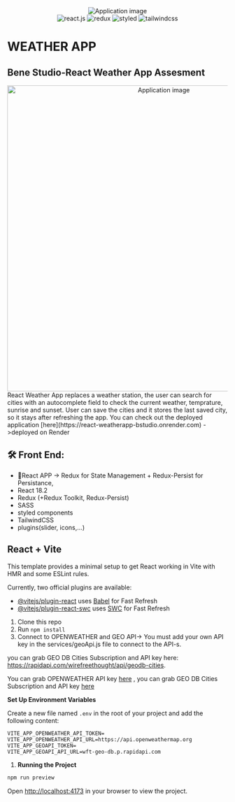  <div align="center">
  <img alt="Application image" src="https://nordicapis.com/wp-content/uploads/How-to-Build-an-API-Driven-Weather-App.png" />
</div>
  <div align="center">
    <img src="https://img.shields.io/badge/-React_JS-black?style=for-the-badge&logoColor=white&logo=react&color=61DAFB" alt="react.js" />
    <img src="https://img.shields.io/badge/-Redux-black?style=for-the-badge&logoColor=white&logo=redux&color=764ABC" alt="redux" />
    <img src="https://img.shields.io/badge/-Styled-black?style=for-the-badge&logoColor=white&logo=styled&color=06B6D4" alt="styled" />
    <img src="https://img.shields.io/badge/-Tailwind_CSS-black?style=for-the-badge&logoColor=white&logo=tailwindcss&color=06B6D4" alt="tailwindcss" />
  </div>

# WEATHER APP

## Bene Studio-React Weather App Assesment

<div align="center">
  <img alt="Application image" src="https://vargaae.hu/images/projects/weather-app-git.png" width="700" />
</div>
React Weather App replaces a weather station, the user can search for cities with an autocomplete field to check the current weather, temprature, sunrise and sunset. User can save the cities and it stores the last saved city, so it stays after refreshing the app.
You can check out the deployed application [here](https://react-weatherapp-bstudio.onrender.com)
->deployed on Render

## 🛠 Front End:

- 🚀React APP -> Redux for State Management + Redux-Persist for Persistance,
- React 18.2
- Redux (+Redux Toolkit, Redux-Persist)
- SASS
- styled components
- TailwindCSS
- plugins(slider, icons,...)

## React + Vite

This template provides a minimal setup to get React working in Vite with HMR and some ESLint rules.

Currently, two official plugins are available:

- [@vitejs/plugin-react](https://github.com/vitejs/vite-plugin-react/blob/main/packages/plugin-react/README.md) uses [Babel](https://babeljs.io/) for Fast Refresh
- [@vitejs/plugin-react-swc](https://github.com/vitejs/vite-plugin-react-swc) uses [SWC](https://swc.rs/) for Fast Refresh

1. Clone this repo
2. Run `npm install`
3. Connect to OPENWEATHER and GEO API-> You must add your own API key in the services/geoApi.js file to connect to the API-s.

you can grab GEO DB Cities Subscription and API key here: https://rapidapi.com/wirefreethought/api/geodb-cities.

You can grab OPENWEATHER API key [here](https://home.openweathermap.org/api_keys)
, you can grab GEO DB Cities Subscription and API key [here](https://rapidapi.com/wirefreethought/api/geodb-cities/)

**Set Up Environment Variables**

Create a new file named `.env` in the root of your project and add the following content:

```env
VITE_APP_OPENWEATHER_API_TOKEN=
VITE_APP_OPENWEATHER_API_URL=https://api.openweathermap.org
VITE_APP_GEOAPI_TOKEN=
VITE_APP_GEOAPI_API_URL=wft-geo-db.p.rapidapi.com
```

1. **Running the Project**

```bash
npm run preview
```

Open [http://localhost:4173](http://localhost:4173) in your browser to view the project.
